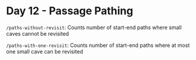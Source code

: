 # Day 12 - Passage Pathing

`/paths-without-revisit`: Counts number of start-end paths where small caves cannot be revisited

`/paths-with-one-revisit`: Counts number of start-end paths where at most one small cave can be revisited